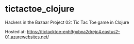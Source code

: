 # tictactoe_clojure
Hackers in the Bazaar Project 02: Tic Tac Toe game in Clojure

Hosted at: https://tictacktoe-eph9gxbna2drejc4.eastus2-01.azurewebsites.net/
